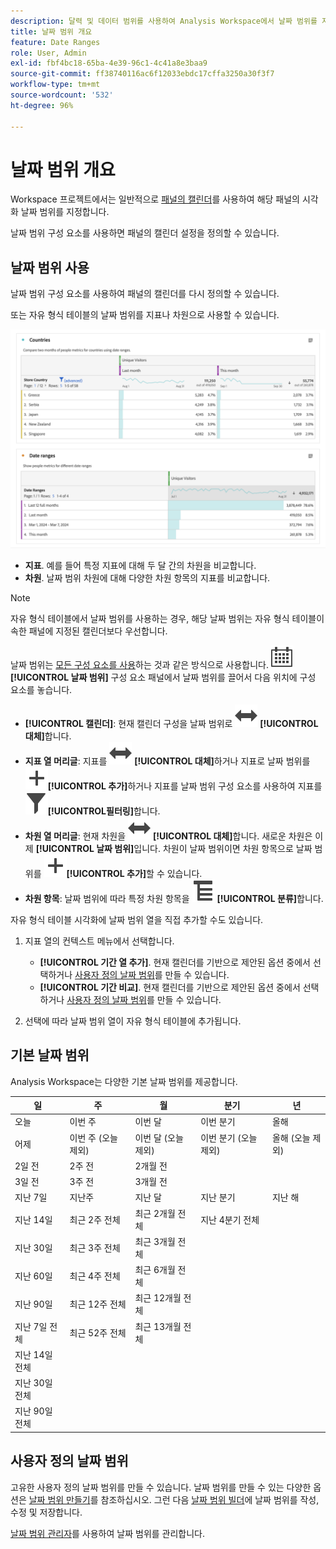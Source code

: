 ```yaml
---
description: 달력 및 데이터 범위를 사용하여 Analysis Workspace에서 날짜 범위를 지정합니다.
title: 날짜 범위 개요
feature: Date Ranges
role: User, Admin
exl-id: fbf4bc18-65ba-4e39-96c1-4c41a8e3baa9
source-git-commit: ff38740116ac6f12033ebdc17cffa3250a30f3f7
workflow-type: tm+mt
source-wordcount: '532'
ht-degree: 96%

---
```



# 날짜 범위 개요

Workspace 프로젝트에서는 일반적으로 [패널의 캘린더](/help/analyze/analysis-workspace/c-panels/panels.md#calendar)를 사용하여 해당 패널의 시각화 날짜 범위를 지정합니다.

날짜 범위 구성 요소를 사용하면 패널의 캘린더 설정을 정의할 수 있습니다.


## 날짜 범위 사용

날짜 범위 구성 요소를 사용하여 패널의 캘린더를 다시 정의할 수 있습니다.

또는 자유 형식 테이블의 날짜 범위를 지표나 차원으로 사용할 수 있습니다.

![날짜 범위 사용](assets/date-ranges-usage.png)

- **지표**. 예를 들어 특정 지표에 대해 두 달 간의 차원을 비교합니다.
- **차원**. 날짜 범위 차원에 대해 다양한 차원 항목의 지표를 비교합니다.

>[!NOTE]
>
>자유 형식 테이블에서 날짜 범위를 사용하는 경우, 해당 날짜 범위는 자유 형식 테이블이 속한 패널에 지정된 캘린더보다 우선합니다.
>

날짜 범위는 [모든 구성 요소를 사용](/help/analyze/analysis-workspace/components/analysis-workspace-components.md#analysis-workspace-components)하는 것과 같은 방식으로 사용합니다. ![캘린더](/help/assets/icons/Calendar.svg) **[!UICONTROL 날짜 범위]** 구성 요소 패널에서 날짜 범위를 끌어서 다음 위치에 구성 요소를 놓습니다.

- **[!UICONTROL 캘린더]**: 현재 캘린더 구성을 날짜 범위로 ![전환](/help/assets/icons/Switch.svg) **[!UICONTROL 대체]**&#x200B;합니다.
- **지표 열 머리글**: 지표를 ![전환](/help/assets/icons/Switch.svg) **[!UICONTROL 대체]**&#x200B;하거나 지표로 날짜 범위를 ![추가](/help/assets/icons/Add.svg)**[!UICONTROL 추가&#x200B;]**&#x200B;하거나 지표를 날짜 범위 구성 요소를 사용하여 지표를 ![필터](/help/assets/icons/Filter.svg)**[!UICONTROL &#x200B;필터링&#x200B;]**&#x200B;합니다.
- **차원 열 머리글**: 현재 차원을 ![전환](/help/assets/icons/Switch.svg) **[!UICONTROL 대체]**&#x200B;합니다. 새로운 차원은 이제 **[!UICONTROL 날짜 범위]**&#x200B;입니다. 차원이 날짜 범위이면 차원 항목으로 날짜 범위를 ![추가](/help/assets/icons/Add.svg)**[!UICONTROL 추가&#x200B;]**&#x200B;할 수 있습니다.
- **차원 항목**: 날짜 범위에 따라 특정 차원 항목을 ![분류](/help/assets/icons/Breakdown.svg) **[!UICONTROL 분류]**&#x200B;합니다.

자유 형식 테이블 시각화에 날짜 범위 열을 직접 추가할 수도 있습니다.

1. 지표 열의 컨텍스트 메뉴에서 선택합니다.

   - **[!UICONTROL 기간 열 추가]**. 현재 캘린더를 기반으로 제안된 옵션 중에서 선택하거나 [사용자 정의 날짜 범위](#custom-date-ranges)를 만들 수 있습니다.
   - **[!UICONTROL 기간 비교]**. 현재 캘린더를 기반으로 제안된 옵션 중에서 선택하거나 [사용자 정의 날짜 범위](#custom-date-ranges)를 만들 수 있습니다.

1. 선택에 따라 날짜 범위 열이 자유 형식 테이블에 추가됩니다.

## 기본 날짜 범위

Analysis Workspace는 다양한 기본 날짜 범위를 제공합니다.


| 일 | 주 | 월 | 분기 | 년 |
|---|---|---|---|---|
| 오늘 | 이번 주 | 이번 달 | 이번 분기 | 올해 |
| 어제 | 이번 주 (오늘 제외) | 이번 달 (오늘 제외) | 이번 분기 (오늘 제외) | 올해 (오늘 제외) |
| 2일 전 | 2주 전 | 2개월 전 |   |  |
| 3일 전 | 3주 전 | 3개월 전 |  | |
| 지난 7일 | 지난주 | 지난 달 | 지난 분기 | 지난 해 |
| 지난 14일 | 최근 2주 전체 | 최근 2개월 전체 | 지난 4분기 전체 | |
| 지난 30일 | 최근 3주 전체 | 최근 3개월 전체 | | |
| 지난 60일 | 최근 4주 전체 | 최근 6개월 전체 | | |
| 지난 90일 | 최근 12주 전체 | 최근 12개월 전체 | | |
| 지난 7일 전체 | 최근 52주 전체 | 최근 13개월 전체 | | |
| 지난 14일 전체 | | | | |
| 지난 30일 전체 | | | | |
| 지난 90일 전체 | | | | |

<table style="table-layout:fixed">

## 사용자 정의 날짜 범위

고유한 사용자 정의 날짜 범위를 만들 수 있습니다. 날짜 범위를 만들 수 있는 다양한 옵션은 [날짜 범위 만들기](create.md)를 참조하십시오. 그런 다음 [날짜 범위 빌더](create.md#date-range-builder)에 날짜 범위를 작성, 수정 및 저장합니다.

[날짜 범위 관리자](manage.md)를 사용하여 날짜 범위를 관리합니다.



<!--
# Calendar and date ranges overview {#date-range}

>[!CONTEXTUALHELP]
>id="components_dateranges_endtime"
>title="End time"
>abstract="End times always include 59 seconds."



In the calendar, you can specify dates and date ranges, or select a preset.


>[!BEGINSHADEBOX]

See ![VideoCheckedOut](/help/assets/icons/VideoCheckedOut.svg) [Calendar and date ranges overview](https://video.tv.adobe.com/v/23973?quality=12&learn=on){target="_blank"} for a demo video.

>[!ENDSHADEBOX]


Calendar selections apply at the panel level, but you have the option to apply them to all panels. When you click a date range in Workspace, the interface displays the current calendar month and the previous calendar month. You can adjust these two calendars by clicking the right and left arrows in each respective upper corner.

![Calendar](assets/aw_calendar2.png){width="60%"} 

## Select and apply date ranges {#select-apply}

The first click on a calendar starts a date range selection. The second click completes a date range selection, which becomes highlighted. If the `Shift` key is held down (or right-click is used), it appends to the currently selected range.

You can also drag dates (and time dimensions) into a Workspace project. You can select specific days, weeks, months, years, or a rolling date.

[Using Date Ranges and Calendar in Analysis Workspace](https://experienceleague.adobe.com/docs/analytics-learn/tutorials/analysis-workspace/calendar-and-date-ranges/using-dates-in-analysis-workspace.html?lang=ko) (4:07)

| Setting | Description |
|--- |--- |
|Selected Days|Selected days/weeks/months/years.|
|Make date range components relative to panel calendar| If disabled, any date range components used within a table, visualization, or panel drop zone override the panel calendar. <p>If enabled, any date range components used within a table, visualization, or panel drop zone are in relation to the panel date range. For example, if the panel date range is set to November 1 through November 30, and a Last Week date range component is used in a freeform table, the information in the freeform table refers to the last week in October. |
|Use rolling dates| Rolling dates allow you to generate a dynamic report that looks forward or backward for a set period of time based on when you ran the report. For example, if you want to report on all Orders placed "Last Month" (based on the Created Date field) and ran that report in December, you'd see orders placed in November. If you ran that same report in January, you'd see orders placed in December.<ul><li>**[!UICONTROL Date Preview]**: Indicates what time period the rolling calendar encompasses.</li><li>**[!UICONTROL Start]**: You can choose among current day, current week, current month, current quarter, current year.</li><li>**[!UICONTROL End]**: You can choose among current day, current week, current month, current quarter, current year.</li></ul>To view an example, see [Custom date ranges](/help/analyze/analysis-workspace/components/calendar-date-ranges/custom-date-ranges.md). <br>Selected by default.|
|Date Range|Lets you pick a preset date range. Last 30 days is the default. **[!UICONTROL This week/month/quarter/year (excluding today)]** lets you choose from date ranges that do not include partial-day data from today.|
|Apply to All Panels|Lets you not only change the selected date range for the current panel, but also for all other panels within the project.|
|Apply|Applies the date range to this panel only.|

## About relative panel date ranges {#relative-panel-dates}

If you're working in Workspace, you can make the date range components relative to the panel calendar. 
Three common use cases where you'll see relative panel dates take effect are Combo charts, Key metrics summary, and Freeform table date ranges.

To use relative panel date ranges

1. Select the **Workspace** tab.
1. Select **Blank project**.
1. Add dimensions, metrics, and segments from the left rail. 
1. Click the panel date range field to toggle the relative panel date range setting.
1. Select **Make date range components relative to panel calendar**.
    * Select the option to make the date range components relative to the panel calendar.
        If relative dates are selected, then rolling dates will be based on the start date of the panel calendar and not today's date.
    * If this option isn't selected, then rolling dates will be based on today's date.

    ![relative panel dates](assets/relative-date-selected.png){width="60%"} 

1. Click **Apply**.
    The relative dates are shown in the upper-right.

    ![relative dates in freeform ](assets/relative-date-range1.png)

## Guidelines for relative panel date ranges {#guidelines}

Keep in mind the following guidelines when using relative panel date ranges.

### Formulas and relative date ranges {#formula-relative-dates}

If you have relative dates selected, all date formulas will use the panel's start date as the starting point.

### Custom calendars and relative date ranges {#custom-calendar-formulas}

When you use a week-based custom calendar and you add months or years, the formula calculates the offset of the day in the given period. The actual date may be different because of the offset. The formula chooses the day landing in the same place in the custom calendar. For example, the third Friday of the third week in a custom calendar.

### About segments that use rolling dates and relative panel date ranges {#segments-relative-dates}

If you build a segment or use a segment with a rolling date, for example, the Last 7 Days or the Last 2 Weeks, and you click on the segment preview, it will start the rolling date from *Today* instead of the panel start date. As a result the preview for the segment will not match when you actually use the segment in the table. The preview is impacted, not the segment itself. 

## Guidelines for panel date ranges and previews {#guidelines-panel-dates}

* Starting with the February release, component and data previews will be based on the panel date range and not the last 90 days. 
* All components listed in the left rail will be available based on the panel date range. 
* All date previews in the segment and calculated metric builders will be based on the panel date range (unless accessed from the component managers, which do not have an associated panel, they will still be based on the last 90 days). 
* Any data previews will display data or components based on the panel date range.

-->